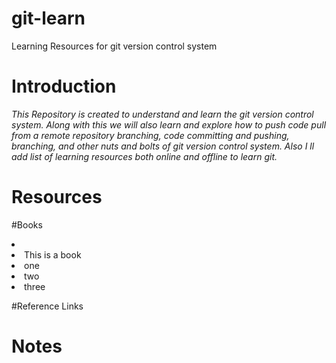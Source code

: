 # git-learn
Learning Resources for git version control system

# Introduction

<i> This Repository is created to understand and learn the git version control system.  Along with this we will also learn and explore how to push code pull from a remote repository branching, code committing and pushing, branching, and other nuts and bolts of git version control system.  Also I ll add list of learning resources both online and offline to learn git. </i>

# Resources

#Books
<li>
<li> This is a book
<li> one
<li> two
<li> three
</li>

#Reference Links

# Notes 
